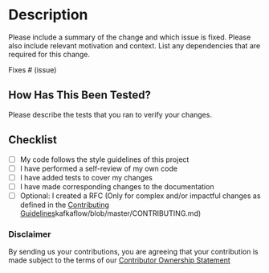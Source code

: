 # Description

Please include a summary of the change and which issue is fixed. Please also include relevant motivation and context. List any dependencies that are required for this change.

Fixes # (issue)

## How Has This Been Tested?

Please describe the tests that you ran to verify your changes.

## Checklist

-   [ ] My code follows the style guidelines of this project
-   [ ] I have performed a self-review of my own code
-   [ ] I have added tests to cover my changes
-   [ ] I have made corresponding changes to the documentation
-   [ ] Optional: I created a RFC (Only for complex and/or impactful changes as defined in the [Contributing Guidelines](https://github.com/Farfetch/)kafkaflow/blob/master/CONTRIBUTING.md)

### Disclaimer

By sending us your contributions, you are agreeing that your contribution is made subject to the terms of our [Contributor Ownership Statement](https://github.com/Farfetch/.github/blob/master/COS.md)

